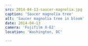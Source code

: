 ```yaml
---
src: 2014-04-13-saucer-magnolia.jpg
caption: 'Saucer magnolia tree'
alt: 'Saucer magnolia tree in bloom'
date: 2014-04-13
camera: 'Fujifilm X-E2'
location: 'Washington, DC'

---
```

